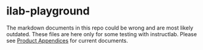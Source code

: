 # ilab-playground

The markdown documents in this repo could be wrong and are most likely outdated. These files are here only for some testing with instructlab.
Please see [Product Appendices](https://www.redhat.com/en/about/appendices) for current documents.